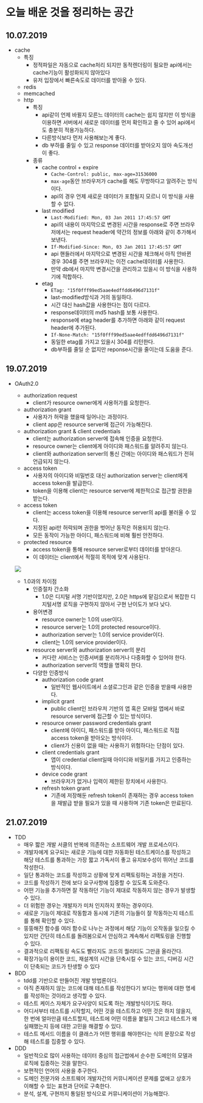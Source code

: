 # 오늘 배운 것을 정리하는 공간

## 10.07.2019

- cache
  - 특징
    - 정적파일은 자동으로 cache처리 되지만 동적렌더링이 필요한 api에서는 cache기능이 활성화되지 않아있다
    - 유저 입장에서 빠른속도로 데이터를 받아올 수 있다.
  - redis
  - memcached
  - http
    - 특징
      - api같이 언제 바뀔지 모른느 데이터의 cache는 쉽지 않지만 이 방식을 이용하면 서버에서 새로운 데이터를 먼저 확인하고 줄 수 있어 api에서도 충분히 적용가능하다.
      - 다른방식보다 먼저 사용해보는게 좋다.
      - db 부하를 줄일 수 있고 response 데이터를 받아오지 않아 속도개선이 좋다.
    - 종류
      - cache control + expire
        - `Cache-Control: public, max-age=31536000`
        - `max-age`동안 브라우저가 cache를 해도 무방하다고 알려주는 방식이다.
        - api의 경우 언제 새로운 데이터가 포함될지 모르니 이 방식을 사용할 수 없다.
      - last modified
        - `Last-Modified: Mon, 03 Jan 2011 17:45:57 GMT`
        - api의 내용이 마지막으로 변경된 시간을 response로 주면 브라우저에서는 request header에 약간의 정보를 아래와 같이 추가해서 보낸다.
        - `If-Modified-Since: Mon, 03 Jan 2011 17:45:57 GMT`
        - api 핸들러에서 마지막으로 변경된 시간을 체크해서 아직 안바뀐 경우 304를 주면 브라우저는 이전 cache데이터를 사용한다.
        - 만약 db에서 마지막 변경시간을 관리하고 있을시 이 방식을 사용하기에 적합하다.
      - etag
        - `ETag: "15f0fff99ed5aae4edffdd6496d7131f"`
        - last-modified방식과 거의 동일하다.
        - 시간 대신 hash값을 사용한다는 점이 다르다.
        - response데이터의 md5 hash를 보통 사용한다.
        - response에 etag header를 추가하면 아래와 같이 request header에 추가된다.
        - `If-None-Match: "15f0fff99ed5aae4edffdd6496d7131f"`
        - 동일한 etag를 가지고 있을시 304를 리턴한다.
        - db부하를 줄일 순 없지만 reponse시간을 줄이는데 도움을 준다.

## 19.07.2019

- OAuth2.0

  - authorization request
    - client가 resource owner에게 사용허가를 요청한다.
  - authorization grant
    - 사용자가 허락을 했을때 일어나는 과정이다.
    - client app은 resource server에 접근이 가능해진다.
  - authorization grant & client credentials
    - client는 authorization server에 접속해 인증을 요청한다.
    - resource owner는 client에게 아이디와 패스워드를 알려주지 않는다.
    - client와 authorization server의 통신 간에는 아이디와 패스워드가 전혀 언급되지 않는다.
  - access token
    - 사용자의 아이디와 비밀번호 대신 authorization server는 client에게 access token을 발급한다.
    - token을 이용해 client는 resource server에 제한적으로 접근할 권한을 받는다.
  - access token
    - client는 access token을 이용해 resource server의 api를 불러올 수 있다.
    - 지정된 api만 허락되며 권한을 벗어난 동작은 허용되지 않는다.
    - 모든 동작이 가능한 아이디, 패스워드에 비해 훨씬 안전하다.
  - protected resource
    - access token을 통해 resource server로부터 데이터를 받아온다.
    - 이 데이터는 client에서 적절히 목적에 맞게 사용된다.

  ![](https://wiki.changwoo.pe.kr/_media/research:oauth20:oauth_2.0_and_the_google_api_client_for_python.jpg?w=640&tok=28707f)

  - 1.0과의 차이점
    - 인증절차 간소화
      - 1.0은 디지털 서명 기반이었지만, 2.0은 https에 맡김으로서 복잡한 디지털서명 로직을 구현하지 않아서 구현 난이도가 보다 낮다.
    - 용어변경
      - resource owner는 1.0의 user이다.
      - resource server는 1.0의 protected resource이다.
      - authorization server는 1.0의 service provider이다.
      - client는 1.0의 service provider이다.
    - resource server와 authorization server의 분리
      - 커다란 서비스는 인증서버를 분리하거나 다중화할 수 있어야 한다.
      - authorization server의 역할을 명확히 한다.
    - 다양한 인증방식
      - authorization code grant
        - 일반적인 웹사이트에서 소셜로그인과 같은 인증을 받을때 사용한다.
      - implicit grant
        - public client인 브라우저 기반의 앱 혹은 모바일 앱에서 바로 resource server에 접근할 수 있는 방식이다.
      - resource onwer password credentials grant
        - client에 아이디, 패스워드를 받아 아이디, 패스워드로 직접 access token을 받아오는 방식이다.
        - client가 신용이 없을 때는 사용하기 위험하다는 단점이 있다.
      - client credentials grant
        - 앱이 credential client일때 아이디와 비밀키를 가지고 인증하는 방식이다.
      - device code grant
        - 브라우저가 없거나 입력이 제한된 장치에서 사용한다.
      - refresh token grant
        - 기존에 저장해둔 refresh token이 존재하는 경우 access token을 재발급 받을 필요가 있을 때 사용하며 기존 token은 만료된다.

## 21.07.2019

- TDD
  - 매우 짧은 개발 서클의 반복에 의존하는 소프트웨어 개발 프로세스이다.
  - 개발자에게 요구되는 새로운 기능에 대한 자동화된 테스트케이스를 작성하고 해당 테스트를 통과하는 가장 짧고 가독서이 좋고 유지보수성이 뛰어난 코드를 작성한다.
  - 일단 통과하는 코드를 작성하고 상황에 맞게 리팩토링하는 과정을 거친다.
  - 코드를 작성하기 전에 보다 요구사항에 집중할 수 있도록 도와준다.
  - 어떤 기능을 추가하면 잘 작동하던 기능이 제대로 작동하지 않는 경우가 발생할 수 있다.
  - 더 위험한 경우는 개발자가 미처 인지하지 못하는 경우이다.
  - 새로운 기능이 제대로 작동함과 동시에 기존의 기능들이 잘 작동하는지 테스트를 통해 확인할 수 있다.
  - 뚱뚱해진 함수를 여러 함수로 나누는 과정에서 해당 기능이 오작동을 일으킬 수 있지만 간단히 테스트를 돌려봄으로서 안심하고 계속해서 리팩토링을 진행할 수 있다.
  - 결과적으로 리팩토링 속도도 빨라지도 코드의 퀄리티도 그만큼 올라간다.
  - 확장가능이 용이한 코드, 재설계의 시간을 단축시킬 수 있는 코드, 디버깅 시간이 단축되는 코드가 탄생할 수 있다
- BDD
  - tdd를 기반으로 만들어진 개발 방법론이다.
  - 아직 존재하지 않는 코드에 대해 테스트를 작성한다기 보다는 행위에 대한 명세를 작성하는 것이라고 생각할 수 있다.
  - 테스트 케이스 자체가 요구사양이 되도록 하는 개발방식이기도 하다.
  - 어디서부터 테스트를 시작할지, 어떤 것을 테스트하고 어떤 것은 하지 않을지, 한 번에 얼마만큼 테스트할지, 테스트에 어떤 이름을 붙일지 그리고 테스트가 왜 실패했는지 등에 대한 고민을 해결할 수 있다.
  - 테스트 메서드 이름을 이 클래스가 어떤 행위를 해야한다는 식의 문장으로 작성해 테스트를 집중할 수 있다.
- DDD
  - 일반적으로 많이 사용하는 데이터 중심의 접근법에서 순수한 도메인의 모델과 로직에 집중하는 것을 말한다.
  - 보편적인 언어의 사용을 추구한다.
  - 도메인 전문가와 소프트웨어 개발자간의 커뮤니케이션 문제를 없애고 상호가 이해할 수 있는 표현과 단어로 구축한다.
  - 분석, 설계, 구현까지 통일된 방식으로 커뮤니케이션이 가능해졌다.
